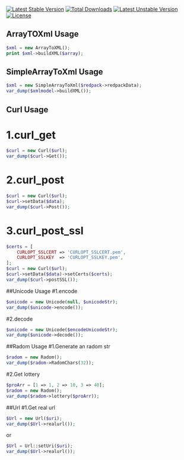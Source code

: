 [![Latest Stable Version][image-1]][1] [![Total Downloads][image-2]][2] [![Latest Unstable Version][image-3]][3] [![License][image-4]][4]

[1]:	https://packagist.org/packages/liasica/yii2-helpers
[2]:	https://packagist.org/packages/liasica/yii2-helpers
[3]:	https://packagist.org/packages/liasica/yii2-helpers
[4]:	https://packagist.org/packages/liasica/yii2-helpers

[image-1]:	https://poser.pugx.org/liasica/yii2-helpers/v/stable
[image-2]:	https://poser.pugx.org/liasica/yii2-helpers/downloads
[image-3]:	https://poser.pugx.org/liasica/yii2-helpers/v/unstable
[image-4]:	https://poser.pugx.org/liasica/yii2-helpers/license

## ArrayTOXml Usage
```php
$xml = new ArrayToXML();
print $xml->buildXML($array);
```

## SimpleArrayToXml Usage
```php
$xml = new SimpleArrayToXml($redpack->redpackData);
var_dump($xmlmodel->buildXML());
```

## Curl Usage
# 1.curl_get
```php
$curl = new Curl($url);
var_dump($curl->Get());
```
# 2.curl_post
```php
$curl = new Curl($url);
$curl->setData($data);
var_dump($curl->Post());
```
# 3.curl_post_ssl
```php
$certs = [
    CURLOPT_SSLCERT => 'CURLOPT_SSLCERT.pem',
    CURLOPT_SSLKEY  => 'CURLOPT_SSLKEY.pem',
];
$curl = new Curl($url);
$curl->setData($data)->setCerts($certs);
var_dump($curl->postSSL());
```

##Unicode Usage
#1.encode
```php
$unicode = new Unicode(null, $unicodeStr);
var_dump($unicode->encode());
```
#2.decode
```php
$unicode = new Unicode($encodeUnicodeStr);
var_dump($unicode->decode());
```

##Radom Usage
#1.Generate an radom str
```php
$radom = new Radom();
var_dump($radom->RadomChars(32));
```
#2.Get lottery
```php
$proArr = [1 => 1, 2 => 10, 3 => 40];
$radom = new Radom();
var_dump($radom->lottery($proArr));
```

##Url
#1.Get real url
```php
$Url = new Url($uri);
var_dump($Url->realurl());
```
or
```php
$Url = Url::setUri($uri);
var_dump($Url->realurl());
```